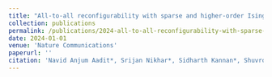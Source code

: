 ```yaml
---
title: "All-to-all reconfigurability with sparse and higher-order Ising machines"
collection: publications
permalink: /publications/2024-all-to-all-reconfigurability-with-sparse-and-highe
date: 2024-01-01
venue: 'Nature Communications'
paperurl: ''
citation: 'Navid Anjum Aadit*, Srijan Nikhar*, Sidharth Kannan*, Shuvro Chowdhury, Kerem Y. Camsari (2024). All-to-all reconfigurability with sparse and higher-order Ising machines. Nature Communications.'
---
```

